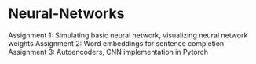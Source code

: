 # Neural-Networks
Assignment 1: Simulating basic neural network, visualizing neural network weights
Assignment 2: Word embeddings for sentence completion
Assignment 3: Autoencoders, CNN implementation in Pytorch
